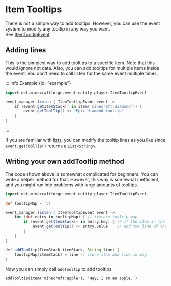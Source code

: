 # Item Tooltips

There is not a simple way to add tooltips. However, you can use the event system to modify any tooltip in any way you
want. <br>
See [ItemTooltipEvent](events/item_tooltip_event.md).

## Adding lines

This is the simplest way to add tooltips to a specific item. Note that this would ignore nbt data. Also, you can add
tooltips for multiple items inside the event. You don't need to call listen for the same event multiple times.

::: info Example {id="example"}

```groovy
import net.minecraftforge.event.entity.player.ItemTooltipEvent

event_manager.listen { ItemTooltipEvent event ->
    if (event.getItemStack() in item('minecraft:diamond')) {
        event.getToolTip() << 'Epic diamond tooltip'
    }
}
```

:::

If you are familiar with [lists](../groovy/lists.md), you can modify the tooltip lines as you like
since `event.getToolTip()` returns a `List<String>`.

## Writing your own addTooltip method
The code shown above is somewhat complicated for beginners. You can write a helper method for that.
However, this way is somewhat inefficient, and you might run into problems with large amounts of tooltips.

```groovy
import net.minecraftforge.event.entity.player.ItemTooltipEvent

def tooltipMap = [:]

event_manager.listen { ItemTooltipEvent event ->
    for (def entry in tooltipMap) { // iterate tooltip map
        if (event.getItemStack() in entry.key) { // if the item in the event matches the map entry
            event.getToolTip() << entry.value    // add the line of the map entry
        }
    }
}

def addTooltip(ItemStack itemStack, String line) {
    tooltipMap[itemStack] = line // store item and line in map
}
```

Now you can simply call `addTooltip` to add tooltips.
```groovy:no-line-numbers
addTooltip(item('minecraft:apple'), 'Hey, I am an apple.')
```
